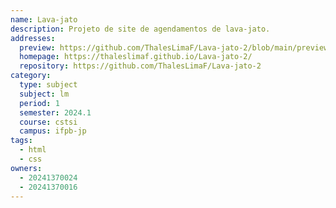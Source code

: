 ```yaml
---
name: Lava-jato
description: Projeto de site de agendamentos de lava-jato.
addresses:
  preview: https://github.com/ThalesLimaF/Lava-jato-2/blob/main/preview.png?raw=true
  homepage: https://thaleslimaf.github.io/Lava-jato-2/
  repository: https://github.com/ThalesLimaF/Lava-jato-2
category:
  type: subject
  subject: lm
  period: 1
  semester: 2024.1
  course: cstsi
  campus: ifpb-jp
tags:
  - html
  - css
owners:
  - 20241370024
  - 20241370016
---
```

